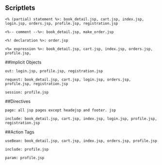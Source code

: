 ## Scriptlets
~~~~
<% (partial) statement %>: book_detail.jsp, cart.jsp, index.jsp, login.jsp, orders.jsp, profile.jsp, registration.jsp
~~~~

~~~~
<%-- comment --%>: book_detail.jsp, make_order.jsp
~~~~

~~~~
<%! declaration %>: order.jsp
~~~~

~~~~
<%= expression %>: book_detail.jsp, cart.jsp, index.jsp, orders.jsp, profile.jsp, 
~~~~

##Implicit Objects
~~~~
out: login.jsp, profile.jsp, registration.jsp
~~~~

~~~~
request: book_detail.jsp, cart.jsp, login.jsp, orders.jsp, profile.jsp, registration.jsp
~~~~

~~~~
session: profile.jsp
~~~~

##Directives
~~~~
page: all jsp pages except headejsp and footer. jsp
~~~~

~~~~
include: book_detail.jsp, cart.jsp, index.jsp, login.jsp, profile.jsp, registration.jsp
~~~~

##Action Tags

~~~~
useBean: book_detail.jsp, cart.jsp, index.jsp, orders.jsp, profile.jsp
~~~~

~~~~
include: profile.jsp
~~~~

~~~~
param: profile.jsp
~~~~